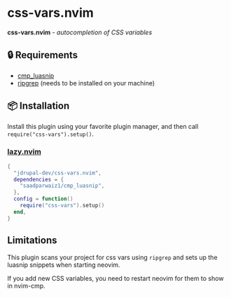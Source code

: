 # css-vars.nvim

**css-vars.nvim** - _autocompletion of CSS variables_

## :lock: Requirements

- [cmp_luasnip](https://github.com/saadparwaiz1/cmp_luasnip)
- [ripgrep](https://github.com/BurntSushi/ripgrep) (needs to be installed on your machine)

## :package: Installation

Install this plugin using your favorite plugin manager, and then call
`require("css-vars").setup()`.

### [lazy.nvim](https://github.com/folke/lazy.nvim)

```lua
{
  "jdrupal-dev/css-vars.nvim",
  dependencies = {
    "saadparwaiz1/cmp_luasnip",
  },
  config = function()
    require("css-vars").setup()
  end,
}
```

## Limitations
This plugin scans your project for css vars using `ripgrep` and sets up the
luasnip snippets when starting neovim.

If you add new CSS variables, you need to restart neovim for them to show in nvim-cmp.
